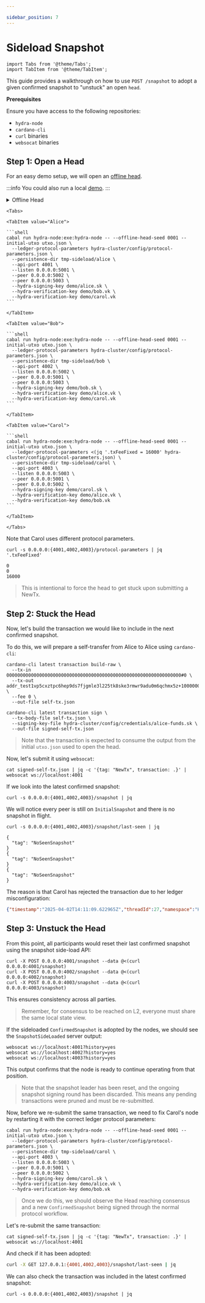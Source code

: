 ```yaml
---

sidebar_position: 7
---
```


# Sideload Snapshot

```mdx-code-block
import Tabs from '@theme/Tabs';
import TabItem from '@theme/TabItem';
```

This guide provides a walkthrough on how to use `POST /snapshot` to adopt a given confirmed snapshot to "unstuck" an open `head`.

**Prerequisites**

Ensure you have access to the following repositories:

- `hydra-node`
- `cardano-cli`
- `curl` binaries
- `websocat` binaries

## Step 1: Open a Head

For an easy demo setup, we will open an [offline head](../configuration#offline-mode).

:::info
You could also run a local [demo](./../getting-started).
:::

<details>
  <summary>Offline Head</summary>

```shell
cat > utxo.json <<EOF
{
  "0000000000000000000000000000000000000000000000000000000000000000#0": {
    "address": "addr_test1vp5cxztpc6hep9ds7fjgmle3l225tk8ske3rmwr9adu0m6qchmx5z",
    "value": {
      "lovelace": 100000000
    }
  }
}
EOF
``` 
</details>
  
````mdx-code-block
<Tabs>

<TabItem value="Alice">

```shell
cabal run hydra-node:exe:hydra-node -- --offline-head-seed 0001 --initial-utxo utxo.json \
  --ledger-protocol-parameters hydra-cluster/config/protocol-parameters.json \
  --persistence-dir tmp-sideload/alice \
  --api-port 4001 \
  --listen 0.0.0.0:5001 \
  --peer 0.0.0.0:5002 \
  --peer 0.0.0.0:5003 \
  --hydra-signing-key demo/alice.sk \
  --hydra-verification-key demo/bob.vk \
  --hydra-verification-key demo/carol.vk
```

</TabItem>

<TabItem value="Bob">

```shell
cabal run hydra-node:exe:hydra-node -- --offline-head-seed 0001 --initial-utxo utxo.json \
  --ledger-protocol-parameters hydra-cluster/config/protocol-parameters.json \
  --persistence-dir tmp-sideload/bob \
  --api-port 4002 \
  --listen 0.0.0.0:5002 \
  --peer 0.0.0.0:5001 \
  --peer 0.0.0.0:5003 \
  --hydra-signing-key demo/bob.sk \
  --hydra-verification-key demo/alice.vk \
  --hydra-verification-key demo/carol.vk
```

</TabItem>

<TabItem value="Carol">

```shell
cabal run hydra-node:exe:hydra-node -- --offline-head-seed 0001 --initial-utxo utxo.json \
  --ledger-protocol-parameters <(jq '.txFeeFixed = 16000' hydra-cluster/config/protocol-parameters.json) \
  --persistence-dir tmp-sideload/carol \
  --api-port 4003 \
  --listen 0.0.0.0:5003 \
  --peer 0.0.0.0:5001 \
  --peer 0.0.0.0:5002 \
  --hydra-signing-key demo/carol.sk \
  --hydra-verification-key demo/alice.vk \
  --hydra-verification-key demo/bob.vk
```

</TabItem>

</Tabs>
````

Note that Carol uses different protocol parameters.
```shell
curl -s 0.0.0.0:{4001,4002,4003}/protocol-parameters | jq '.txFeeFixed'
```
```shell
0
0
16000
```

> This is intentional to force the head to get stuck upon submitting a NewTx.

## Step 2: Stuck the Head

Now, let's build the transaction we would like to include in the next confirmed snapshot.

To do this, we will prepare a self-transfer from Alice to Alice using `cardano-cli`:

```shell
cardano-cli latest transaction build-raw \
  --tx-in 0000000000000000000000000000000000000000000000000000000000000000#0 \
  --tx-out addr_test1vp5cxztpc6hep9ds7fjgmle3l225tk8ske3rmwr9adu0m6qchmx5z+100000000 \
  --fee 0 \
  --out-file self-tx.json

cardano-cli latest transaction sign \
  --tx-body-file self-tx.json \
  --signing-key-file hydra-cluster/config/credentials/alice-funds.sk \
  --out-file signed-self-tx.json
```

> Note that the transaction is expected to consume the output from the initial `utxo.json` used to open the head.

Now, let's submit it using `websocat`:

```shell
cat signed-self-tx.json | jq -c '{tag: "NewTx", transaction: .}' | websocat ws://localhost:4001
```

If we look into the latest confirmed snapshot:

```shell
curl -s 0.0.0.0:{4001,4002,4003}/snapshot | jq
```

We will notice every peer is still on `InitialSnapshot` and there is no snapshot in flight.

```shell
curl -s 0.0.0.0:{4001,4002,4003}/snapshot/last-seen | jq
```
```shell
{
  "tag": "NoSeenSnapshot"
}
{
  "tag": "NoSeenSnapshot"
}
{
  "tag": "NoSeenSnapshot"
}
```

The reason is that Carol has rejected the transaction due to her ledger misconfiguration:
```json
{"timestamp":"2025-04-02T14:11:09.622965Z","threadId":27,"namespace":"HydraNode-\"hydra-node-1\"","message":{"node":{"by":{"vkey":"7abcda7de6d883e7570118c1ccc8ee2e911f2e628a41ab0685ffee15f39bba96"},"outcome":{"effects":[],"stateChanges":[{"tag":"TransactionReceived","tx":{"cborHex":"84a300d9010281825820000000000000000000000000000000000000000000000000000000000000000000018182581d6069830961c6af9095b0f2648dff31fa9545d8f0b6623db865eb78fde81a05f5e1000200a100d9010281825820f953b2d6b6f319faa9f8462257eb52ad73e33199c650f0755e279e21882399c05840807ce5a384a4fa69bccd8d2778e9ff4ad568aa8ec11e037fdebb0ce5a9e1495985fa9d6c2783758acd9f9bacfc4d47e8a208398914eba98b0fc1bc63baa08602f5f6","description":"","txId":"5e0cc0a74606a48f6a99bd9793ac84aacb7db9141d4a526532aefe926b0ee589","type":"Tx ConwayEra"}},{"headId":"6f66666c696e652d0001","tag":"TxInvalid","transaction":{"cborHex":"84a300d9010281825820000000000000000000000000000000000000000000000000000000000000000000018182581d6069830961c6af9095b0f2648dff31fa9545d8f0b6623db865eb78fde81a05f5e1000200a100d9010281825820f953b2d6b6f319faa9f8462257eb52ad73e33199c650f0755e279e21882399c05840807ce5a384a4fa69bccd8d2778e9ff4ad568aa8ec11e037fdebb0ce5a9e1495985fa9d6c2783758acd9f9bacfc4d47e8a208398914eba98b0fc1bc63baa08602f5f6","description":"","txId":"5e0cc0a74606a48f6a99bd9793ac84aacb7db9141d4a526532aefe926b0ee589","type":"Tx ConwayEra"},"utxo":{"0000000000000000000000000000000000000000000000000000000000000000#0":{"address":"addr_test1vp5cxztpc6hep9ds7fjgmle3l225tk8ske3rmwr9adu0m6qchmx5z","datum":null,"datumhash":null,"inlineDatum":null,"inlineDatumRaw":null,"referenceScript":null,"value":{"lovelace":100000000}}},"validationError":{"reason":"ConwayUtxowFailure (UtxoFailure (FeeTooSmallUTxO (Mismatch {mismatchSupplied = Coin 0, mismatchExpected = Coin 16000})))"}}],"tag":"Continue"},"tag":"Node"}}
```

## Step 3: Unstuck the Head

From this point, all participants would reset their last confirmed snapshot using the snapshot side-load API:

```shell
curl -X POST 0.0.0.0:4001/snapshot --data @<(curl 0.0.0.0:4001/snapshot)
curl -X POST 0.0.0.0:4002/snapshot --data @<(curl 0.0.0.0:4002/snapshot)
curl -X POST 0.0.0.0:4003/snapshot --data @<(curl 0.0.0.0:4003/snapshot)
```

This ensures consistency across all parties.

> Remember, for consensus to be reached on L2, everyone must share the same local state view.

If the sideloaded `ConfirmedSnapshot` is adopted by the nodes, we should see the `SnapshotSideLoaded` server output:

```shell
websocat ws://localhost:4001?history=yes
websocat ws://localhost:4002?history=yes
websocat ws://localhost:4003?history=yes
```

This output confirms that the node is ready to continue operating from that position.

> Note that the snapshot leader has been reset, and the ongoing snapshot signing round has been discarded. This means any pending transactions were pruned and must be re-submitted.

Now, before we re-submit the same transaction, we need to fix Carol's node by restarting it with the correct ledger protocol parameters:

```shell
cabal run hydra-node:exe:hydra-node -- --offline-head-seed 0001 --initial-utxo utxo.json \
  --ledger-protocol-parameters hydra-cluster/config/protocol-parameters.json \
  --persistence-dir tmp-sideload/carol \
  --api-port 4003 \
  --listen 0.0.0.0:5003 \
  --peer 0.0.0.0:5001 \
  --peer 0.0.0.0:5002 \
  --hydra-signing-key demo/carol.sk \
  --hydra-verification-key demo/alice.vk \
  --hydra-verification-key demo/bob.vk
```

> Once we do this, we should observe the Head reaching consensus and a new `ConfirmedSnapshot` being signed through the normal protocol workflow.

Let's re-submit the same transaction:
```shell
cat signed-self-tx.json | jq -c '{tag: "NewTx", transaction: .}' | websocat ws://localhost:4001
```

And check if it has been adopted:
```sh
curl -X GET 127.0.0.1:{4001,4002,4003}/snapshot/last-seen | jq
```

We can also check the transaction was included in the latest confirmed snapshot:

```shell
curl -s 0.0.0.0:{4001,4002,4003}/snapshot | jq
```
